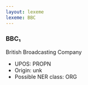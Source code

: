 ```yaml
---
layout: lexeme
lexeme: BBC
---
```


###  BBC₁

British Broadcasting Company
* UPOS:  PROPN
* Origin:  unk
* Possible NER class:  ORG

